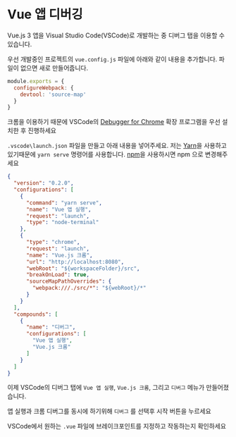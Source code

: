 # Vue 앱 디버깅

Vue.js 3 앱을 Visual Studio Code(VSCode)로 개발하는 중 디버그 탭을 이용할 수 있습니다.

우선 개발중인 프로젝트의 `vue.config.js` 파일에 아래와 같이 내용을 추가합니다. 파일이 없으면 새로 만들어줍니다.

```js
module.exports = {
  configureWebpack: {
    devtool: 'source-map'
  }
}
```

크롬을 이용하기 때문에 VSCode의 [Debugger for Chrome](https://marketplace.visualstudio.com/items?itemName=msjsdiag.debugger-for-chrome) 확장 프로그램을 우선 설치한 후 진행하세요

`.vscode\launch.json` 파일을 만들고 아래 내용을 넣어주세요. 저는 [Yarn](https://classic.yarnpkg.com/en/)을 사용하고 있기때문에 `yarn serve` 명령어를 사용합니다. [npm](https://www.npmjs.com/)을 사용하시면 npm 으로 변경해주세요

```json
{
  "version": "0.2.0",
  "configurations": [
    {
      "command": "yarn serve",
      "name": "Vue 앱 실행",
      "request": "launch",
      "type": "node-terminal"
    },
    {
      "type": "chrome",
      "request": "launch",
      "name": "Vue.js 크롬",
      "url": "http://localhost:8080",
      "webRoot": "${workspaceFolder}/src",
      "breakOnLoad": true,
      "sourceMapPathOverrides": {
        "webpack:///./src/*": "${webRoot}/*"
      }
    }
  ],
  "compounds": [
    {
      "name": "디버그",
      "configurations": [
        "Vue 앱 실행",
        "Vue.js 크롬"
      ]
    }
  ]
}
```

이제 VSCode의 디버그 탭에 `Vue 앱 실행`, `Vue.js 크롬`, 그리고 `디버그` 메뉴가 만들어졌습니다.

앱 실행과 크롬 디버그를 동시에 하기위해 `디버그` 를 선택후 시작 버튼을 누르세요

VSCode에서 원하는 `.vue` 파일에 브레이크포인트를 지정하고 작동하는지 확인하세요

